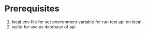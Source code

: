 # Prerequisites
1. local.env file for set environment variable for run test api on local
2. sqlite for use as database of api
